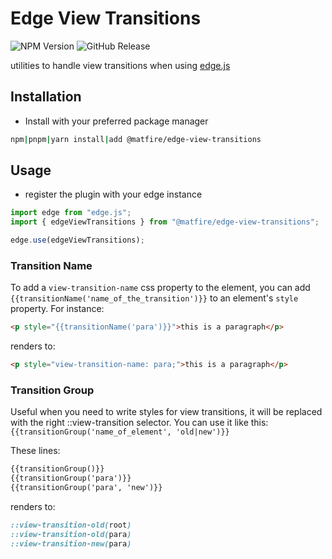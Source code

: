 # Edge View Transitions

![NPM Version](https://img.shields.io/npm/v/%40matfire%2Fedge-view-transitions)
![GitHub Release](https://img.shields.io/github/v/release/matfire/edge-view-transitions)

utilities to handle view transitions when using [edge.js](https://edgejs.dev/)

## Installation

- Install with your preferred package manager
```sh
npm|pnpm|yarn install|add @matfire/edge-view-transitions
```

## Usage

- register the plugin with your edge instance

```js
import edge from "edge.js";
import { edgeViewTransitions } from "@matfire/edge-view-transitions";

edge.use(edgeViewTransitions);
```

### Transition Name

To add a `view-transition-name` css property to the element, you can add `{{transitionName('name_of_the_transition')}}` to an element's `style` property. For instance:

```html
<p style="{{transitionName('para')}}">this is a paragraph</p>
```

renders to:

```html
<p style="view-transition-name: para;">this is a paragraph</p>
```

### Transition Group

Useful when you need to write styles for view transitions, it will be replaced with the right ::view-transition selector. You can use it like this: `{{transitionGroup('name_of_element', 'old|new')}}`

These lines:
```html
{{transitionGroup()}}
{{transitionGroup('para')}}
{{transitionGroup('para', 'new')}}
```

renders to:
```css
::view-transition-old(root)
::view-transition-old(para)
::view-transition-new(para)
```